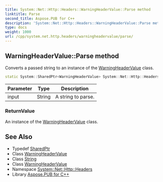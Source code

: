 ```yaml
---
title: System::Net::Http::Headers::WarningHeaderValue::Parse method
linktitle: Parse
second_title: Aspose.PUB for C++
description: 'System::Net::Http::Headers::WarningHeaderValue::Parse method. Converts a passed string to an instance of the WarningHeaderValue class in C++.'
type: docs
weight: 1000
url: /cpp/system.net.http.headers/warningheadervalue/parse/
---
```

## WarningHeaderValue::Parse method


Converts a passed string to an instance of the [WarningHeaderValue](../) class.

```cpp
static System::SharedPtr<WarningHeaderValue> System::Net::Http::Headers::WarningHeaderValue::Parse(String input)
```


| Parameter | Type | Description |
| --- | --- | --- |
| input | String | A string to parse. |

### ReturnValue

An instance of the [WarningHeaderValue](../) class.

## See Also

* Typedef [SharedPtr](../../../system/sharedptr/)
* Class [WarningHeaderValue](../)
* Class [String](../../../system/string/)
* Class [WarningHeaderValue](../)
* Namespace [System::Net::Http::Headers](../../)
* Library [Aspose.PUB for C++](../../../)
